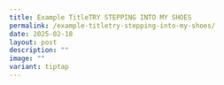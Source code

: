 ```yaml
---
title: Example TitleTRY STEPPING INTO MY SHOES
permalink: /example-titletry-stepping-into-my-shoes/
date: 2025-02-18
layout: post
description: ""
image: ""
variant: tiptap
---
```

